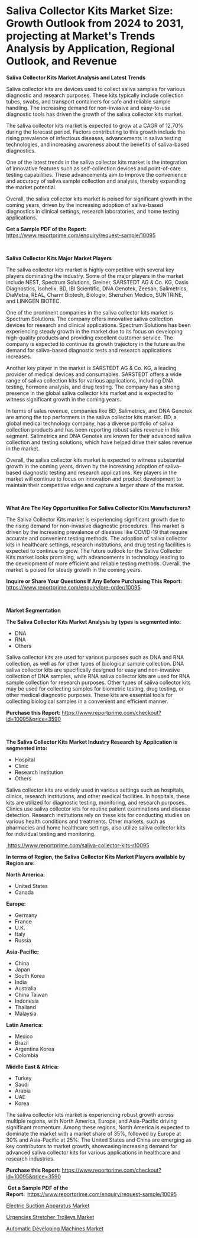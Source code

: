 <p><h1>Saliva Collector Kits Market Size: Growth Outlook from 2024 to 2031, projecting at Market's Trends Analysis by Application, Regional Outlook, and Revenue</h1></p><p><strong>Saliva Collector Kits Market Analysis and Latest Trends</strong></p>
<p><p>Saliva collector kits are devices used to collect saliva samples for various diagnostic and research purposes. These kits typically include collection tubes, swabs, and transport containers for safe and reliable sample handling. The increasing demand for non-invasive and easy-to-use diagnostic tools has driven the growth of the saliva collector kits market.</p><p>The saliva collector kits market is expected to grow at a CAGR of 12.70% during the forecast period. Factors contributing to this growth include the rising prevalence of infectious diseases, advancements in saliva testing technologies, and increasing awareness about the benefits of saliva-based diagnostics.</p><p>One of the latest trends in the saliva collector kits market is the integration of innovative features such as self-collection devices and point-of-care testing capabilities. These advancements aim to improve the convenience and accuracy of saliva sample collection and analysis, thereby expanding the market potential.</p><p>Overall, the saliva collector kits market is poised for significant growth in the coming years, driven by the increasing adoption of saliva-based diagnostics in clinical settings, research laboratories, and home testing applications.</p></p>
<p><strong>Get a Sample PDF of the Report:&nbsp;</strong> <a href="https://www.reportprime.com/enquiry/request-sample/10095">https://www.reportprime.com/enquiry/request-sample/10095</a></p>
<p>&nbsp;</p>
<p><strong>Saliva Collector Kits Major Market Players</strong></p>
<p><p>The saliva collector kits market is highly competitive with several key players dominating the industry. Some of the major players in the market include NEST, Spectrum Solutions, Greiner, SARSTEDT AG & Co. KG, Oasis Diagnostics, Isohelix, BD, IBI Scientific, DNA Genotek, Zeesan, Salimetrics, DiaMetra, REAL, Charm Biotech, Biologix, Shenzhen Medico, SUNTRINE, and LINKGEN BIOTEC.</p><p>One of the prominent companies in the saliva collector kits market is Spectrum Solutions. The company offers innovative saliva collection devices for research and clinical applications. Spectrum Solutions has been experiencing steady growth in the market due to its focus on developing high-quality products and providing excellent customer service. The company is expected to continue its growth trajectory in the future as the demand for saliva-based diagnostic tests and research applications increases.</p><p>Another key player in the market is SARSTEDT AG & Co. KG, a leading provider of medical devices and consumables. SARSTEDT offers a wide range of saliva collection kits for various applications, including DNA testing, hormone analysis, and drug testing. The company has a strong presence in the global saliva collector kits market and is expected to witness significant growth in the coming years.</p><p>In terms of sales revenue, companies like BD, Salimetrics, and DNA Genotek are among the top performers in the saliva collector kits market. BD, a global medical technology company, has a diverse portfolio of saliva collection products and has been reporting robust sales revenue in this segment. Salimetrics and DNA Genotek are known for their advanced saliva collection and testing solutions, which have helped drive their sales revenue in the market.</p><p>Overall, the saliva collector kits market is expected to witness substantial growth in the coming years, driven by the increasing adoption of saliva-based diagnostic testing and research applications. Key players in the market will continue to focus on innovation and product development to maintain their competitive edge and capture a larger share of the market.</p></p>
<p>&nbsp;</p>
<p><strong>What Are The Key Opportunities For Saliva Collector Kits Manufacturers?</strong></p>
<p><p>The Saliva Collector Kits market is experiencing significant growth due to the rising demand for non-invasive diagnostic procedures. This market is driven by the increasing prevalence of diseases like COVID-19 that require accurate and convenient testing methods. The adoption of saliva collector kits in healthcare settings, research institutions, and drug testing facilities is expected to continue to grow. The future outlook for the Saliva Collector Kits market looks promising, with advancements in technology leading to the development of more efficient and reliable testing methods. Overall, the market is poised for steady growth in the coming years.</p></p>
<p><strong>Inquire or Share Your Questions If Any Before Purchasing This Report:</strong> <a href="https://www.reportprime.com/enquiry/pre-order/10095">https://www.reportprime.com/enquiry/pre-order/10095</a></p>
<p>&nbsp;</p>
<p><strong>Market Segmentation</strong></p>
<p><strong>The Saliva Collector Kits Market Analysis by types is segmented into:</strong></p>
<p><ul><li>DNA</li><li>RNA</li><li>Others</li></ul></p>
<p><p>Saliva collector kits are used for various purposes such as DNA and RNA collection, as well as for other types of biological sample collection. DNA saliva collector kits are specifically designed for easy and non-invasive collection of DNA samples, while RNA saliva collector kits are used for RNA sample collection for research purposes. Other types of saliva collector kits may be used for collecting samples for biometric testing, drug testing, or other medical diagnostic purposes. These kits are essential tools for collecting biological samples in a convenient and efficient manner.</p></p>
<p><strong>Purchase this Report:&nbsp;</strong><a href="https://www.reportprime.com/checkout?id=10095&price=3590">https://www.reportprime.com/checkout?id=10095&price=3590</a></p>
<p>&nbsp;</p>
<p><strong>The Saliva Collector Kits Market Industry Research by Application is segmented into:</strong></p>
<p><ul><li>Hospital</li><li>Clinic</li><li>Research Institution</li><li>Others</li></ul></p>
<p><p>Saliva collector kits are widely used in various settings such as hospitals, clinics, research institutions, and other medical facilities. In hospitals, these kits are utilized for diagnostic testing, monitoring, and research purposes. Clinics use saliva collector kits for routine patient examinations and disease detection. Research institutions rely on these kits for conducting studies on various health conditions and treatments. Other markets, such as pharmacies and home healthcare settings, also utilize saliva collector kits for individual testing and monitoring.</p></p>
<p><a href="https://www.reportprime.com/saliva-collector-kits-r10095">&nbsp;https://www.reportprime.com/saliva-collector-kits-r10095</a></p>
<p><strong>In terms of Region, the Saliva Collector Kits Market Players available by Region are:</strong></p>
<p>
    <p> <strong> North America: </strong>
        <ul>
            <li>United States</li>
            <li>Canada</li>
        </ul>
        </p> 
    <p> <strong> Europe: </strong>
        <ul>
            <li>Germany</li>
            <li>France</li>
            <li>U.K.</li>
            <li>Italy</li>
            <li>Russia</li>
        </ul>
        </p> 
    <p> <strong> Asia-Pacific: </strong>
        <ul>
            <li>China</li>
            <li>Japan</li>
            <li>South Korea</li>
            <li>India</li>
            <li>Australia</li>
            <li>China Taiwan</li>
            <li>Indonesia</li>
            <li>Thailand</li>
            <li>Malaysia</li>
        </ul>
        </p> 
    <p> <strong> Latin America: </strong>
        <ul>
            <li>Mexico</li>
            <li>Brazil</li>
            <li>Argentina Korea</li>
            <li>Colombia</li>
        </ul>
        </p> 
    <p> <strong> Middle East & Africa: </strong>
        <ul>
            <li>Turkey</li>
            <li>Saudi</li>
            <li>Arabia</li>
            <li>UAE</li>
            <li>Korea</li>
        </ul>
    </p>
    </p>
<p><p>The saliva collector kits market is experiencing robust growth across multiple regions, with North America, Europe, and Asia-Pacific driving significant momentum. Among these regions, North America is expected to dominate the market with a market share of 35%, followed by Europe at 30% and Asia-Pacific at 25%. The United States and China are emerging as key contributors to market growth, showcasing increasing demand for advanced saliva collector kits for various applications in healthcare and research industries.</p></p>
<p><strong>Purchase this Report: </strong><a href="https://www.reportprime.com/checkout?id=10095&price=3590">https://www.reportprime.com/checkout?id=10095&price=3590</a></p>
<p>&nbsp;<strong>Get a Sample PDF of the Report:&nbsp;&nbsp;</strong><a href="https://www.reportprime.com/enquiry/request-sample/10095">https://www.reportprime.com/enquiry/request-sample/10095</a></p>
<p><strong></strong></p>
<p><p><a href="https://github.com/sahltyb2/Market-Research-Report-List-1/blob/main/electric-suction-apparatus-market.md">Electric Suction Apparatus Market</a></p><p><a href="https://github.com/jnzzvtbl92/Market-Research-Report-List-1/blob/main/urgencies-stretcher-trolleys-market.md">Urgencies Stretcher Trolleys Market</a></p><p><a href="https://github.com/jhonangga41/Market-Research-Report-List-1/blob/main/automatic-developing-machines-market.md">Automatic Developing Machines Market</a></p></p>